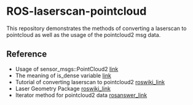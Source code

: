 # ROS-laserscan-pointcloud

This repository demonstrates the methods of converting a laserscan to pointcloud as well as the usage of the pointcloud2 msg data.

## Reference

- Usage of sensor_msgs::PointCloud2 [link](https://answers.ros.org/question/219876/using-sensor_msgspointcloud2-natively/)
- The meaning of is_dense variable [link](http://www.pcl-users.org/warning-is-dense-misused-td2029417.html)
- Tutorial of converting laserscan to pointcloud2 [roswiki_link](http://wiki.ros.org/laser_pipeline/Tutorials/IntroductionToWorkingWithLaserScannerData)
- Laser Geometry Package [roswiki_link](http://wiki.ros.org/laser_geometry)
- Iterator method for pointcloud2 data [rosanswer_link](https://answers.ros.org/question/285625/accessing-values-while-iterating-points-in-sensor_msgspointcloud2-from-sensor_msgspointcloud2constiterator/)
